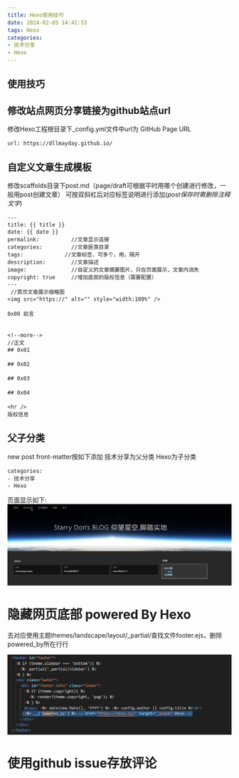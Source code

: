 ```yaml
---
title: Hexo使用技巧
date: 2024-02-05 14:42:53
tags: Hexo
categories:
- 技术分享
- Hexo
---
```


## 使用技巧

## 修改站点网页分享链接为github站点url

修改Hexo工程根目录下_config.yml文件中url为 GitHub Page URL

```
url: https://dllmayday.github.io/
```
<!--more-->

## 自定义文章生成模板

修改scaffolds目录下post.md（page/draft可根据平时用哪个创建进行修改，一般用post创建文章）
可按双斜杠后对应标签说明进行添加(*post保存时需删除注释文字*)
```
---
title: {{ title }}
date: {{ date }}
permalink:          //文章显示连接
categories:         //文章匪类目录
tags:             //文章标签，可多个，用，隔开
description:        //文章描述
image:              //自定义的文章摘要图片，只在页面展示，文章内消失
copyright: true     //增加底部的版权信息（需要配置）
---
 //首页文章展示缩略图
<img src="https://" alt="" style="width:100%" />

0x00 前言


<!--more-->
//正文
## 0x01 

## 0x02

## 0x03

## 0x04

<hr />
版权信息
```
## 父子分类
new post front-matter按如下添加
技术分享为父分类
Hexo为子分类
```
categories: 
- 技术分享
- Hexo
```
页面显示如下:
![alt text](../images/subcatory.png)

# 隐藏网页底部 powered By Hexo

去对应使用主题themes/landscape/layout/_partial/查找文件footer.ejs，删除powered_by所在行行

![alt text](../images/hidepowerby.png)


# 使用github issue存放评论


<script src="https://utteranc.es/client.js"
        repo="https://github.com/dllmayday/dllmayday.github.io"
        issue-term="pathname"
        theme="github-light"
        crossorigin="anonymous"
        async>
</script>